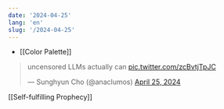 ```yaml
---
date: '2024-04-25'
lang: 'en'
slug: '/2024-04-25'
---
```


- [[Color Palette]]

<blockquote class="twitter-tweet"><p lang="en" dir="ltr">uncensored LLMs actually can <a href="https://t.co/zcBvtjTpJC">pic.twitter.com/zcBvtjTpJC</a></p>&mdash; Sunghyun Cho (@anaclumos) <a href="https://twitter.com/anaclumos/status/1783437795983564802?ref_src=twsrc%5Etfw">April 25, 2024</a></blockquote>

[[Self-fulfilling Prophecy]]
